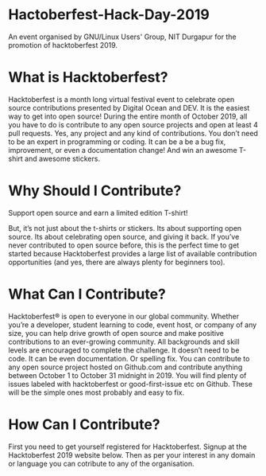# Hactoberfest-Hack-Day-2019
An event organised by GNU/Linux Users' Group, NIT Durgapur for the promotion of hacktoberfest 2019.

# What is Hacktoberfest?
Hacktoberfest is a month long virtual festival event to celebrate open source contributions presented by Digital Ocean and DEV. It is the easiest way to get into open source!
During the entire month of October 2019, all you have to do is contribute to any open source projects and open at least 4 pull requests. Yes, any project and any kind of contributions. You don’t need to be an expert in programming or coding. It can be a be a bug fix, improvement, or even a documentation change! And win an awesome T-shirt and awesome stickers.
# Why Should I Contribute?
Support open source and earn a limited edition T-shirt!

But, it’s not just about the t-shirts or stickers. Its about supporting open source. Its about celebrating open source, and giving it back. If you’ve never contributed to open source before, this is the perfect time to get started because Hacktoberfest provides a large list of available contribution opportunities (and yes, there are always plenty for beginners too).
#  What Can I Contribute?
Hacktoberfest® is open to everyone in our global community. Whether you’re a developer, student learning to code, event host, or company of any size, you can help drive growth of open source and make positive contributions to an ever-growing community. All backgrounds and skill levels are encouraged to complete the challenge.
It doesn’t need to be code. It can be even documentation. Or spelling fix.
You can contribute to any open source project hosted on Github.com and contribute anything between October 1 to October 31 midnight in 2019. You will find plenty of issues labeled with hacktoberfest or good-first-issue etc on Github. These will be the simple ones most probably and easy to fix.

# How Can I Contribute?
First you need to get yourself registered for Hacktoberfest. Signup at the Hacktoberfest 2019 website below.
Then as per your interest in any domain or language you can cotribute to any of the organisation.
